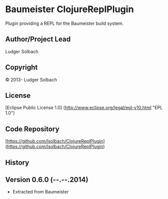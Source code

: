Baumeister ClojureReplPlugin
============================

Plugin providing a REPL for the Baumeister build system.

Author/Project Lead
-------------------
Ludger Solbach

Copyright
---------
© 2013- Ludger Solbach

License
-------
[Eclipse Public License 1.0] (http://www.eclipse.org/legal/epl-v10.html "EPL 1.0")

Code Repository
---------------
[https://github.com/lsolbach/ClojureReplPlugin] (https://github.com/lsolbach/ClojureReplPlugin)

History
-------

Version 0.6.0 (--.--.2014)
--------------------------
* Extracted from Baumeister

